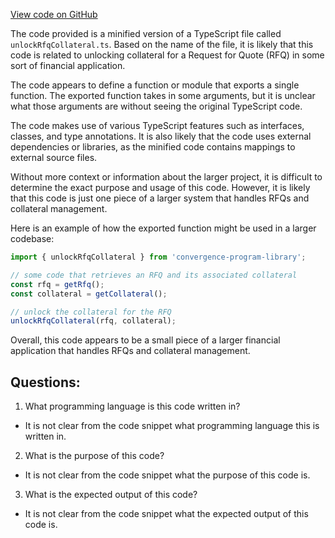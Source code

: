 [View code on GitHub](https://github.com/convergence-rfq/convergence-program-library/rfq/js/generated/instructions/unlockRfqCollateral.js.map)

The code provided is a minified version of a TypeScript file called `unlockRfqCollateral.ts`. Based on the name of the file, it is likely that this code is related to unlocking collateral for a Request for Quote (RFQ) in some sort of financial application. 

The code appears to define a function or module that exports a single function. The exported function takes in some arguments, but it is unclear what those arguments are without seeing the original TypeScript code. 

The code makes use of various TypeScript features such as interfaces, classes, and type annotations. It is also likely that the code uses external dependencies or libraries, as the minified code contains mappings to external source files. 

Without more context or information about the larger project, it is difficult to determine the exact purpose and usage of this code. However, it is likely that this code is just one piece of a larger system that handles RFQs and collateral management. 

Here is an example of how the exported function might be used in a larger codebase:

```typescript
import { unlockRfqCollateral } from 'convergence-program-library';

// some code that retrieves an RFQ and its associated collateral
const rfq = getRfq();
const collateral = getCollateral();

// unlock the collateral for the RFQ
unlockRfqCollateral(rfq, collateral);
```

Overall, this code appears to be a small piece of a larger financial application that handles RFQs and collateral management.
## Questions: 
 1. What programming language is this code written in?
- It is not clear from the code snippet what programming language this is written in.

2. What is the purpose of this code?
- It is not clear from the code snippet what the purpose of this code is.

3. What is the expected output of this code?
- It is not clear from the code snippet what the expected output of this code is.
